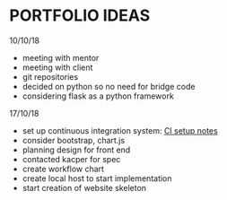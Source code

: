 # PORTFOLIO IDEAS

10/10/18
* meeting with mentor
* meeting with client
* git repositories
* decided on python so no need for bridge code
* considering flask as a python framework

17/10/18
* set up continuous integration system:
[CI setup notes](CISetupNotes.md)
* consider bootstrap, chart.js
* planning design for front end
* contacted kacper for spec
* create workflow chart
* create local host to start implementation
* start creation of website skeleton
